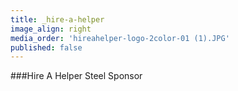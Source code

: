 ```yaml
---
title: _hire-a-helper
image_align: right
media_order: 'hireahelper-logo-2color-01 (1).JPG'
published: false
---
```


###Hire A Helper
Steel Sponsor